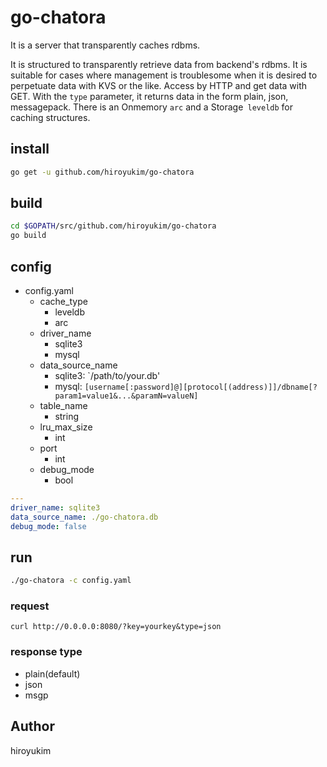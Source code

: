 # go-chatora

It is a server that transparently caches rdbms.


It is structured to transparently retrieve data from backend's rdbms. It is suitable for cases where management is troublesome when it is desired to perpetuate data with KVS or the like. Access by HTTP and get data with GET. With the `type` parameter, it returns data in the form plain, json, messagepack. There is an Onmemory `arc` and a Storage` leveldb` for caching structures.

## install

```sh
go get -u github.com/hiroyukim/go-chatora
```

## build

```sh
cd $GOPATH/src/github.com/hiroyukim/go-chatora
go build
```

## config

+ config.yaml
    + cache_type
        + leveldb
        + arc
    + driver_name
        + sqlite3
        + mysql
    + data_source_name
        + sqlite3: `/path/to/your.db'
        + mysql: `[username[:password]@][protocol[(address)]]/dbname[?param1=value1&...&paramN=valueN]`
    + table_name
        + string
    + lru_max_size
        + int
    + port
        + int
    + debug_mode
        + bool

```yaml
---
driver_name: sqlite3
data_source_name: ./go-chatora.db
debug_mode: false
```

## run

```sh
./go-chatora -c config.yaml
```

### request

```
curl http://0.0.0.0:8080/?key=yourkey&type=json
```

### response type

+ plain(default)
+ json
+ msgp


## Author

hiroyukim
